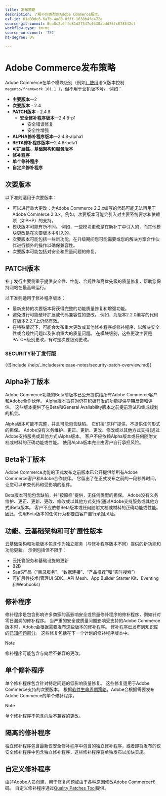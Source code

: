 ```yaml
---
title: 发布策略
description: 了解不同类型的Adobe Commerce版本。
exl-id: 61a83de6-6a7b-4a88-8fff-1638b4fe472a
source-git-commit: 0ea8c2bfffe81d27547c0330abdd75fc078542cf
workflow-type: tm+mt
source-wordcount: '752'
ht-degree: 0%

---
```


# Adobe Commerce发布策略

Adobe Commerce在单个模块级别（例如[）使用](https://semver.org/)语义版本控制`magento/framework 101.1.1`，但不用于营销版本号。 例如：

- **主要版本**—2
- **次要版本** - 2.4
- **PATCH版本** - 2.4.8
   - **安全修补程序版本**—2.4.8-p1
      - 安全错误修复
      - 安全性增强
- **ALPHA修补程序版本**—2.4.8-alpha1
- **BETA修补程序版本**—2.4.8-beta1
- **可扩展性、基础架构和服务版本**
- **修补程序**
- **单个修补程序**
- **自定义修补程序**

## 次要版本

以下准则适用于次要版本：

- 可以进行重大更改；为Adobe Commerce 2.2.x编写的代码可能无法再用于Adobe Commerce 2.3.x。例如，次要版本可能会引入对主要系统要求和依赖项（如PHP）的支持。
- 模块版本可能有所不同。 例如，一些模块更改是在新补丁中引入的，而其他模块更改是在次要版本中引入的。
- 次要版本可能包括一些新功能，在升级期间您可能需要或您的解决方案合作伙伴进行额外的操作以确保兼容性。
- 次要版本可能包括对安全和质量问题的修复。

## PATCH版本

补丁发行主要侧重于提供安全性、性能、合规性和高优先级的质量修复，帮助您保持网站在最高峰运行。

以下准则适用于修补程序版本：

- 最新支持的次要版本将获得完整的功能质量修复和增强功能。
- 避免进行可能破坏扩展或代码兼容性的更改。 例如，为版本2.2.0编写的代码在版本2.2.7上仍然有效。
- 在特殊情况下，可能会发布重大更改或其他修补程序或修补程序，以解决安全性或合规性问题以及影响重大的质量问题。 在模块级别，这些更改主要是PATCH级别更改，有时是次要级别更改。

### SECURITY补丁发行版

{{$include /help/_includes/release-notes/security-patch-overview.md}}

## Alpha补丁版本

Adobe Commerce功能的Beta前版本已公开提供给所有Adobe Commerce客户和Adobe合作伙伴。 Alpha版本旨在对仍在积极开发的功能提供早期反馈和评估。 这些版本提供了在Beta和General Availability版本之前提前测试和集成规划的机会。

Alpha版本可能不完整，并且可能包含缺陷。 它们按“原样”提供，不提供任何形式的担保。 Adobe没有义务维护、更正、更新、更改、修改或以其他方式支持(通过Adobe支持服务或其他方式)Alpha版本。 客户不应依赖Alpha版本或任何随附文档或材料的正确功能或性能。 使用Alpha版本完全由客户自行承担风险。

## Beta补丁版本

Adobe Commerce功能的正式发布之前版本已公开提供给所有Adobe Commerce客户和Adobe合作伙伴。 它留出了在正式发布之前的一段额外时间，让您可以审查代码和受影响的组件。

Beta版本可能包含缺陷，并“按原样”提供，无任何类型的担保。 Adobe没有义务维护、更正、更新、更改、修改或以其他方式支持(通过Adobe支持服务或其他方式)Beta版本。 客户不应依赖Beta版本或任何随附文档或材料的正确功能或性能。 因此，使用Beta版本的任何行为都要由客户自行承担风险。

## 功能、云基础架构和可扩展性版本

云基础架构和功能版本包含作为独立服务（与修补程序版本不同）提供的新功能和功能更新。 示例包括但不限于：

- 云托管服务和基础设施的更新
- B2B
- SaaS产品（“目录服务”、“数据连接”、“产品推荐”和“实时搜索”）
- 可扩展性技术(管理UI SDK、API Mesh、App Builder Starter Kit、Eventing和Webhooks)

## 修补程序

修补程序是包含影响许多商家的高影响安全或质量修补程序的修补程序，例如针对零日漏洞的修补程序。 当严重的安全或质量问题影响受支持的Adobe Commerce版本时，Adobe会根据需要发布这些版本的修补程序。 修补程序已发布到知识库的[已知问题部分](https://support.magento.com/hc/en-us/sections/360003869892-Known-issues-patches-attached-)。 这些修复包括在下一个计划的修补程序版本中。

>[!NOTE]
>
>修补程序可能包含与向后不兼容的更改。

## 单个修补程序

单个修补程序包含针对特定问题的低影响质量修复。 这些修复适用于Adobe Commerce支持的次要版本。 根据[软件生命周期策略](https://www.adobe.com/content/dam/cc/en/legal/terms/enterprise/pdfs/Adobe-Commerce-Software-Lifecycle-Policy.pdf)，Adobe会根据需要发布Adobe Commerce的单个修补程序。

>[!NOTE]
>
>单个修补程序不包含向后不兼容的更改。

## 隔离的修补程序

独立修补程序包含最新仅安全修补程序中包含的独立修补程序，或者即将发布的仅安全修补程序中包含独立修补程序，这些修补程序将单独发布以加快实施。

## 自定义修补程序

由非Adobe人员创建，用于修复问题或由于各种原因修改Adobe Commerce代码。 自定义修补程序通过[Quality Patches Tool](https://experienceleague.adobe.com/en/docs/commerce-operations/tools/quality-patches-tool/usage)提供。
